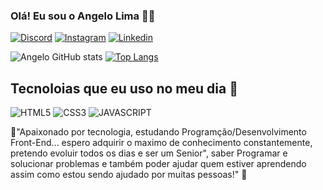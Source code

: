 ### Olá! Eu sou o Angelo Lima 🙋‍♂️

[![Discord](https://img.shields.io/badge/Discord-7289DA?style=for-the-badge&logo=discord&logoColor=white)](https://discord.com/channels/@me)
[![Instagram](	https://img.shields.io/badge/Instagram-E4405F?style=for-the-badge&logo=instagram&logoColor=white)](https://www.instagram.com/angelojsl/)
[![Linkedin](https://img.shields.io/badge/LinkedIn-0077B5?style=for-the-badge&logo=linkedin&logoColor=white)](https://www.linkedin.com/in/angelo-jos%C3%A9-santos-lima-424612233/)


![Angelo GitHub stats](https://github-readme-stats.vercel.app/api?username=angelolima23&show_icons=true&theme=dracula)
[![Top Langs](https://github-readme-stats.vercel.app/api/top-langs/?username=angelolima23&layout=compact&theme=dracula)](https://github.com/anuraghazra/github-readme-stats)

## Tecnoloias que eu uso no meu dia 🤙

![HTML5](https://img.shields.io/badge/HTML5-E34F26?style=for-the-badge&logo=html5&logoColor=white)
![CSS3](https://img.shields.io/badge/CSS3-1572B6?style=for-the-badge&logo=css3&logoColor=white)
![JAVASCRIPT](https://img.shields.io/badge/JavaScript-F7DF1E?style=for-the-badge&logo=javascript&logoColor=black)


💖"Apaixonado por tecnologia, estudando Programção/Desenvolvimento Front-End... espero adquirir o maximo de conhecimento constantemente, pretendo evoluir todos os dias e ser um Senior", saber Programar e solucionar problemas e também poder ajudar quem estiver aprendendo assim como estou sendo ajudado por muitas pessoas!" 💖

